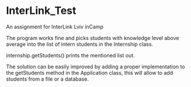 # InterLink_Test
An assignment for InterLink Lviv inCamp

The program works fine and picks students with knowledge level above average into the list of intern students in the Internship class.

internship.getStudents() prints the mentioned list out.

The solution can be easily improved by adding a proper implementation to the getStudents method in the Application class, 
this will allow to add students from a file or a database.
